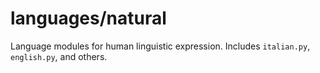 # languages/natural

Language modules for human linguistic expression.
Includes `italian.py`, `english.py`, and others.